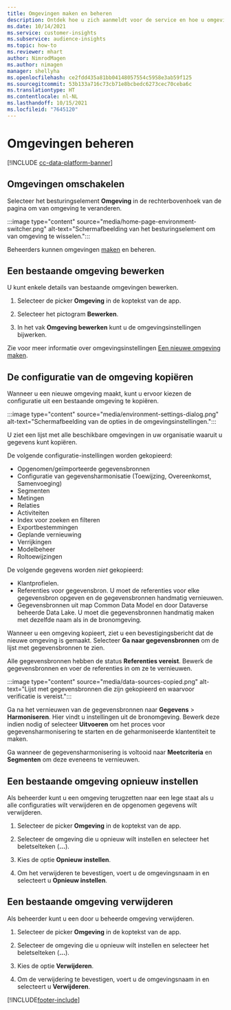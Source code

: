```yaml
---
title: Omgevingen maken en beheren
description: Ontdek hoe u zich aanmeldt voor de service en hoe u omgevingen beheert.
ms.date: 10/14/2021
ms.service: customer-insights
ms.subservice: audience-insights
ms.topic: how-to
ms.reviewer: mhart
author: NimrodMagen
ms.author: nimagen
manager: shellyha
ms.openlocfilehash: ce2fdd435a81bb04148057554c5958e3ab59f125
ms.sourcegitcommit: 53b133a716c73cb71e8bcbedc6273cec70ceba6c
ms.translationtype: HT
ms.contentlocale: nl-NL
ms.lasthandoff: 10/15/2021
ms.locfileid: "7645120"
---
```

# <a name="manage-environments"></a>Omgevingen beheren

[!INCLUDE [cc-data-platform-banner](../includes/cc-data-platform-banner.md)]

## <a name="switch-environments"></a>Omgevingen omschakelen

Selecteer het besturingselement **Omgeving** in de rechterbovenhoek van de pagina om van omgeving te veranderen.

:::image type="content" source="media/home-page-environment-switcher.png" alt-text="Schermafbeelding van het besturingselement om van omgeving te wisselen.":::

Beheerders kunnen omgevingen [maken](create-environment.md) en beheren.

## <a name="edit-an-existing-environment"></a>Een bestaande omgeving bewerken

U kunt enkele details van bestaande omgevingen bewerken.

1.  Selecteer de picker **Omgeving** in de koptekst van de app.

2.  Selecteer het pictogram **Bewerken**.

3. In het vak **Omgeving bewerken** kunt u de omgevingsinstellingen bijwerken.

Zie voor meer informatie over omgevingsinstellingen [Een nieuwe omgeving maken](create-environment.md).

## <a name="copy-the-environment-configuration"></a>De configuratie van de omgeving kopiëren

Wanneer u een nieuwe omgeving maakt, kunt u ervoor kiezen de configuratie uit een bestaande omgeving te kopiëren. 

:::image type="content" source="media/environment-settings-dialog.png" alt-text="Schermafbeelding van de opties in de omgevingsinstellingen.":::

U ziet een lijst met alle beschikbare omgevingen in uw organisatie waaruit u gegevens kunt kopiëren.

De volgende configuratie-instellingen worden gekopieerd:

- Opgenomen/geïmporteerde gegevensbronnen
- Configuratie van gegevensharmonisatie (Toewijzing, Overeenkomst, Samenvoeging)
- Segmenten
- Metingen
- Relaties
- Activiteiten
- Index voor zoeken en filteren
- Exportbestemmingen
- Geplande vernieuwing
- Verrijkingen
- Modelbeheer
- Roltoewijzingen

De volgende gegevens worden *niet* gekopieerd:

- Klantprofielen.
- Referenties voor gegevensbron. U moet de referenties voor elke gegevensbron opgeven en de gegevensbronnen handmatig vernieuwen.
- Gegevensbronnen uit map Common Data Model en door Dataverse beheerde Data Lake. U moet die gegevensbronnen handmatig maken met dezelfde naam als in de bronomgeving.

Wanneer u een omgeving kopieert, ziet u een bevestigingsbericht dat de nieuwe omgeving is gemaakt. Selecteer **Ga naar gegevensbronnen** om de lijst met gegevensbronnen te zien.

Alle gegevensbronnen hebben de status **Referenties vereist**. Bewerk de gegevensbronnen en voer de referenties in om ze te vernieuwen.

:::image type="content" source="media/data-sources-copied.png" alt-text="Lijst met gegevensbronnen die zijn gekopieerd en waarvoor verificatie is vereist.":::

Ga na het vernieuwen van de gegevensbronnen naar **Gegevens** > **Harmoniseren**. Hier vindt u instellingen uit de bronomgeving. Bewerk deze indien nodig of selecteer **Uitvoeren** om het proces voor gegevensharmonisering te starten en de geharmoniseerde klantentiteit te maken.

Ga wanneer de gegevensharmonisering is voltooid naar **Meetcriteria** en **Segmenten** om deze eveneens te vernieuwen.

## <a name="reset-an-existing-environment"></a>Een bestaande omgeving opnieuw instellen

Als beheerder kunt u een omgeving terugzetten naar een lege staat als u alle configuraties wilt verwijderen en de opgenomen gegevens wilt verwijderen.

1.  Selecteer de picker **Omgeving** in de koptekst van de app. 

2.  Selecteer de omgeving die u opnieuw wilt instellen en selecteer het beletselteken (**...**). 

3. Kies de optie **Opnieuw instellen**. 

4.  Om het verwijderen te bevestigen, voert u de omgevingsnaam in en selecteert u **Opnieuw instellen**.

## <a name="delete-an-existing-environment"></a>Een bestaande omgeving verwijderen

Als beheerder kunt u een door u beheerde omgeving verwijderen.

1.  Selecteer de picker **Omgeving** in de koptekst van de app.

2.  Selecteer de omgeving die u opnieuw wilt instellen en selecteer het beletselteken (**...**). 

3. Kies de optie **Verwijderen**. 

4.  Om de verwijdering te bevestigen, voert u de omgevingsnaam in en selecteert u **Verwijderen**.


[!INCLUDE[footer-include](../includes/footer-banner.md)]
